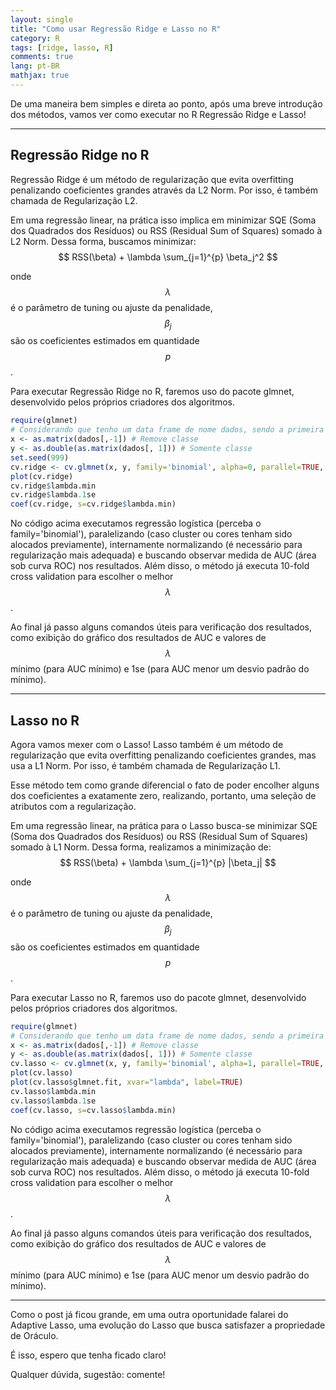 ```yaml
---
layout: single
title: "Como usar Regressão Ridge e Lasso no R"
category: R
tags: [ridge, lasso, R]
comments: true
lang: pt-BR
mathjax: true
---
```


De uma maneira bem simples e direta ao ponto, após uma breve introdução dos métodos, vamos ver como executar no R Regressão Ridge e Lasso!

<script src="https://cdn.mathjax.org/mathjax/latest/MathJax.js?config=TeX-AMS-MML_HTMLorMML" type="text/javascript"></script>

---

## Regressão Ridge no R

Regressão Ridge é um método de regularização que evita overfitting penalizando coeficientes grandes através da L2 Norm. Por isso, é também chamada de Regularização L2.

Em uma regressão linear, na prática isso implica em minimizar SQE (Soma dos Quadrados dos Resíduos) ou RSS (Residual Sum of Squares) somado à L2 Norm. Dessa forma, buscamos minimizar:
$$ RSS(\beta) + \lambda \sum_{j=1}^{p} \beta_j^2 $$

onde $$\lambda$$ é o parâmetro de tuning ou ajuste da penalidade, $$\beta_j$$ são os coeficientes estimados em quantidade $$p$$.

Para executar Regressão Ridge no R, faremos uso do pacote glmnet, desenvolvido pelos próprios criadores dos algoritmos.

```R
require(glmnet)
# Considerando que tenho um data frame de nome dados, sendo a primeira coluna a classe
x <- as.matrix(dados[,-1]) # Remove classe
y <- as.double(as.matrix(dados[, 1])) # Somente classe
set.seed(999)
cv.ridge <- cv.glmnet(x, y, family='binomial', alpha=0, parallel=TRUE, standardize=TRUE, type.measure='auc')
plot(cv.ridge)
cv.ridge$lambda.min
cv.ridge$lambda.1se
coef(cv.ridge, s=cv.ridge$lambda.min)
```

No código acima executamos regressão logística (perceba o family='binomial'), paralelizando (caso cluster ou cores tenham sido alocados previamente), internamente normalizando (é necessário para regularização mais adequada) e buscando observar medida de AUC (área sob curva ROC) nos resultados. Além disso, o método já executa 10-fold cross validation para escolher o melhor $$\lambda$$.

Ao final já passo alguns comandos úteis para verificação dos resultados, como exibição do gráfico dos resultados de AUC e valores de $$\lambda$$ mínimo (para AUC mínimo) e 1se (para AUC menor um desvio padrão do mínimo).

---

## Lasso no R

Agora vamos mexer com o Lasso! Lasso também é um método de regularização que evita overfitting penalizando coeficientes grandes, mas usa a L1 Norm. Por isso, é também chamada de Regularização L1.

Esse método tem como grande diferencial o fato de poder encolher alguns dos coeficientes a exatamente zero, realizando, portanto, uma seleção de atributos com a regularização.

Em uma regressão linear, na prática para o Lasso busca-se minimizar SQE (Soma dos Quadrados dos Resíduos) ou RSS (Residual Sum of Squares) somado à L1 Norm. Dessa forma, realizamos a minimização de:
$$ RSS(\beta) + \lambda \sum_{j=1}^{p} |\beta_j| $$

onde $$\lambda$$ é o parâmetro de tuning ou ajuste da penalidade, $$\beta_j$$ são os coeficientes estimados em quantidade $$p$$.

Para executar Lasso no R, faremos uso do pacote glmnet, desenvolvido pelos próprios criadores dos algoritmos.

```R
require(glmnet)
# Considerando que tenho um data frame de nome dados, sendo a primeira coluna a classe
x <- as.matrix(dados[,-1]) # Remove classe
y <- as.double(as.matrix(dados[, 1])) # Somente classe
cv.lasso <- cv.glmnet(x, y, family='binomial', alpha=1, parallel=TRUE, standardize=TRUE, type.measure='auc')
plot(cv.lasso)
plot(cv.lasso$glmnet.fit, xvar="lambda", label=TRUE)
cv.lasso$lambda.min
cv.lasso$lambda.1se
coef(cv.lasso, s=cv.lasso$lambda.min)
```

No código acima executamos regressão logística (perceba o family='binomial'), paralelizando (caso cluster ou cores tenham sido alocados previamente), internamente normalizando (é necessário para regularização mais adequada) e buscando observar medida de AUC (área sob curva ROC) nos resultados. Além disso, o método já executa 10-fold cross validation para escolher o melhor $$\lambda$$.

Ao final já passo alguns comandos úteis para verificação dos resultados, como exibição do gráfico dos resultados de AUC e valores de $$\lambda$$ mínimo (para AUC mínimo) e 1se (para AUC menor um desvio padrão do mínimo).

---

Como o post já ficou grande, em uma outra oportunidade falarei do Adaptive Lasso, uma evolução do Lasso que busca satisfazer a propriedade de Oráculo.


É isso, espero que tenha ficado claro!

Qualquer dúvida, sugestão: comente!
